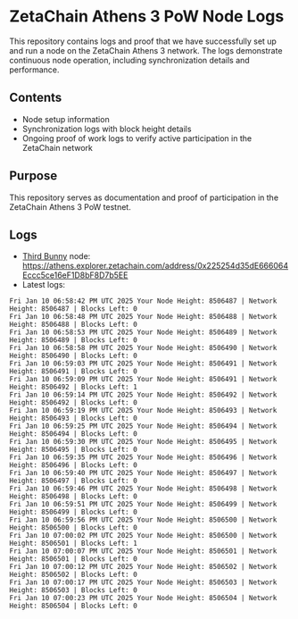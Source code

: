 # ZetaChain Athens 3 PoW Node Logs
This repository contains logs and proof that we have successfully set up and run a node on the ZetaChain Athens 3 network. The logs demonstrate continuous node operation, including synchronization details and performance.

## Contents
- Node setup information
- Synchronization logs with block height details
- Ongoing proof of work logs to verify active participation in the ZetaChain network

## Purpose
This repository serves as documentation and proof of participation in the ZetaChain Athens 3 PoW testnet.

## Logs

- [Third Bunny](https://thirdbunny.xyz/) node: https://athens.explorer.zetachain.com/address/0x225254d35dE666064Eccc5ce16eF1D8bF8D7b5EE
- Latest logs:
```
Fri Jan 10 06:58:42 PM UTC 2025 Your Node Height: 8506487 | Network Height: 8506487 | Blocks Left: 0
Fri Jan 10 06:58:48 PM UTC 2025 Your Node Height: 8506488 | Network Height: 8506488 | Blocks Left: 0
Fri Jan 10 06:58:53 PM UTC 2025 Your Node Height: 8506489 | Network Height: 8506489 | Blocks Left: 0
Fri Jan 10 06:58:58 PM UTC 2025 Your Node Height: 8506490 | Network Height: 8506490 | Blocks Left: 0
Fri Jan 10 06:59:03 PM UTC 2025 Your Node Height: 8506491 | Network Height: 8506491 | Blocks Left: 0
Fri Jan 10 06:59:09 PM UTC 2025 Your Node Height: 8506491 | Network Height: 8506492 | Blocks Left: 1
Fri Jan 10 06:59:14 PM UTC 2025 Your Node Height: 8506492 | Network Height: 8506492 | Blocks Left: 0
Fri Jan 10 06:59:19 PM UTC 2025 Your Node Height: 8506493 | Network Height: 8506493 | Blocks Left: 0
Fri Jan 10 06:59:25 PM UTC 2025 Your Node Height: 8506494 | Network Height: 8506494 | Blocks Left: 0
Fri Jan 10 06:59:30 PM UTC 2025 Your Node Height: 8506495 | Network Height: 8506495 | Blocks Left: 0
Fri Jan 10 06:59:35 PM UTC 2025 Your Node Height: 8506496 | Network Height: 8506496 | Blocks Left: 0
Fri Jan 10 06:59:40 PM UTC 2025 Your Node Height: 8506497 | Network Height: 8506497 | Blocks Left: 0
Fri Jan 10 06:59:46 PM UTC 2025 Your Node Height: 8506498 | Network Height: 8506498 | Blocks Left: 0
Fri Jan 10 06:59:51 PM UTC 2025 Your Node Height: 8506499 | Network Height: 8506499 | Blocks Left: 0
Fri Jan 10 06:59:56 PM UTC 2025 Your Node Height: 8506500 | Network Height: 8506500 | Blocks Left: 0
Fri Jan 10 07:00:02 PM UTC 2025 Your Node Height: 8506500 | Network Height: 8506501 | Blocks Left: 1
Fri Jan 10 07:00:07 PM UTC 2025 Your Node Height: 8506501 | Network Height: 8506501 | Blocks Left: 0
Fri Jan 10 07:00:12 PM UTC 2025 Your Node Height: 8506502 | Network Height: 8506502 | Blocks Left: 0
Fri Jan 10 07:00:17 PM UTC 2025 Your Node Height: 8506503 | Network Height: 8506503 | Blocks Left: 0
Fri Jan 10 07:00:23 PM UTC 2025 Your Node Height: 8506504 | Network Height: 8506504 | Blocks Left: 0
```
